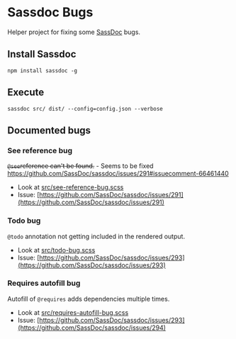Sassdoc Bugs
============

Helper project for fixing some [SassDoc](https://github.com/SassDoc/sassdoc) bugs.

Install Sassdoc
---------------

`npm install sassdoc -g`

Execute
-------

`sassdoc src/ dist/ --config=config.json --verbose`

Documented bugs
---------------

### See reference bug

~~`@see`reference can't be found.~~ - Seems to be fixed https://github.com/SassDoc/sassdoc/issues/291#issuecomment-66461440

-	Look at [src/see-reference-bug.scss](src/see-reference-bug.scss)
-	Issue: [https://github.com/SassDoc/sassdoc/issues/291](https://github.com/SassDoc/sassdoc/issues/291)

### Todo bug

`@todo` annotation not getting included in the rendered output.

-	Look at [src/todo-bug.scss](src/todo-bug.scss)
-	Issue: [https://github.com/SassDoc/sassdoc/issues/293](https://github.com/SassDoc/sassdoc/issues/293)

### Requires autofill bug

Autofill of `@requires` adds dependencies multiple times.

-	Look at [src/requires-autofill-bug.scss](src/requires-autofill-bug.scss)
-	Issue: [https://github.com/SassDoc/sassdoc/issues/293](https://github.com/SassDoc/sassdoc/issues/294)
